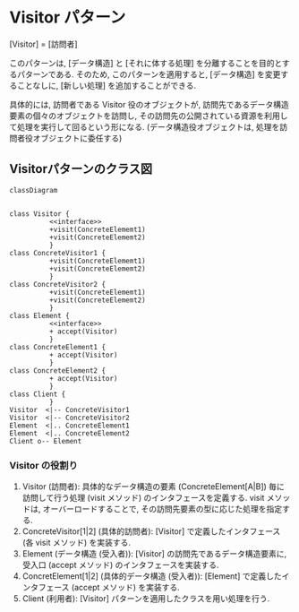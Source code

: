 # Visitor パターン
[Visitor] = [訪問者]

このパターンは, [データ構造] と [それに体する処理] を分離することを目的とするパターンである. そのため, このパターンを適用すると, [データ構造] を変更することなしに, [新しい処理] を追加することができる.

具体的には, 訪問者である Visitor 役のオブジェクトが, 訪問先であるデータ構造要素の個々のオブジェクトを訪問し, その訪問先の公開されている資源を利用して処理を実行して回るという形になる. (データ構造役オブジェクトは, 処理を訪問者役オブジェクトに委任する)

## Visitorパターンのクラス図
```mermaid
classDiagram


class Visitor {
          <<interface>>
          +visit(ConcreteElememt1)
          +visit(ConcreteElememt2)
          }
class ConcreteVisitor1 {
          +visit(ConcreteElememt1)
          +visit(ConcreteElememt2)
          }
class ConcreteVisitor2 {
          +visit(ConcreteElememt1)
          +visit(ConcreteElememt2)
          }
class Element {
          <<interface>>
          + accept(Visitor)
          }
class ConcreteElement1 {
          + accept(Visitor)
          }
class ConcreteElement2 {
          + accept(Visitor)
          }
class Client {
          }          
Visitor  <|-- ConcreteVisitor1
Visitor  <|-- ConcreteVisitor2
Element  <|.. ConcreteElement1
Element  <|.. ConcreteElement2
Client o-- Element
```
### Visitor の役割り
1. Visitor (訪問者):
具体的なデータ構造の要素 (ConcreteElement[A|B]) 毎に訪問して行う処理 (visit メソッド) のインタフェースを定義する. visit メソッドは, オーバーロードすることで, その訪問先要素の型に応じた処理を指定する.
2. ConcreteVisitor[1|2] (具体的訪問者):
[Visitor] で定義したインタフェース (各 visit メソッド) を実装する.
3. Element (データ構造 (受入者)):
[Visitor] の訪問先であるデータ構造要素に, 受入口 (accept メソッド) のインタフェースを実装する.
4. ConcretElement[1|2] (具体的データ構造 (受入者)):
[Element] で定義したインタフェース (accept メソッド) を実装する.
5. Client (利用者):
[Visitor] パターンを適用したクラスを用い処理を行う.
